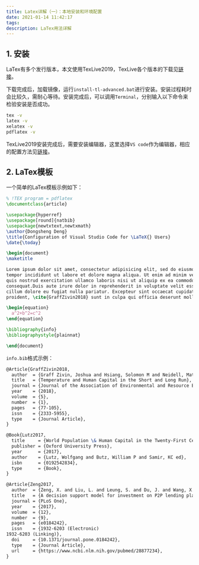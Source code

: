 ```yaml
---
title: Latex详解（一）：本地安装和环境配置
date: 2021-01-14 11:42:17
tags:
description: LaTex用法详解
---
```


## 1. 安装

LaTex有多个发行版本，本文使用TexLive2019，TexLive各个版本的下载见[链接](http://ftp.math.utah.edu/pub/tex/historic/systems/texlive/)。

下载完成后，加载镜像，运行`install-tl-advanced.bat`进行安装。安装过程耗时会比较久，需耐心等待。安装完成后，可以调用`Terminal`，分别输入以下命令来检验安装是否成功。

```bash
tex -v
latex -v
xelatex -v
pdflatex -v
```

TexLive2019安装完成后，需要安装编辑器，这里选择`VS code`作为编辑器，相应的配置方法见[链接](https://github.com/EthanDeng/vscode-latex)。

## 2. LaTex模板

一个简单的LaTex模板示例如下：

```latex
% !TEX program = pdflatex
\documentclass{article}

\usepackage{hyperref}
\usepackage[round]{natbib}
\usepackage{newtxtext,newtxmath}
\author{Dongsheng Deng}
\title{Configuration of Visual Studio Code for \LaTeX{} Users}
\date{\today}

\begin{document}
\maketitle

Lorem ipsum dolor sit amet, consectetur adipisicing elit, sed do eiusmod
tempor incididunt ut labore et dolore magna aliqua. Ut enim ad minim veniam,
quis nostrud exercitation ullamco laboris nisi ut aliquip ex ea commodo
consequat.Duis aute irure dolor in reprehenderit in voluptate velit esse
cillum dolore eu fugiat nulla pariatur. Excepteur sint occaecat cupidatat non
proident, \cite{GraffZivin2018} sunt in culpa qui officia deserunt mollit anim id est laborum.

\begin{equation}
  a^2+b^2=c^2
\end{equation}

\bibliography{info}
\bibliographystyle{plainnat}

\end{document}
```

`info.bib`格式示例：

```latex
@Article{GraffZivin2018,
  author  = {Graff Zivin, Joshua and Hsiang, Solomon M and Neidell, Matthew},
  title   = {Temperature and Human Capital in the Short and Long Run},
  journal = {Journal of the Association of Environmental and Resource Economists},
  year    = {2018},
  volume  = {5},
  number  = {1},
  pages   = {77-105},
  issn    = {2333-5955},
  type    = {Journal Article},
}

@Book{Lutz2017,
  title     = {World Population \& Human Capital in the Twenty-First Century: An Overview},
  publisher = {Oxford University Press},
  year      = {2017},
  author    = {Lutz, Wolfgang and Butz, William P and Samir, KC ed},
  isbn      = {0192542834},
  type      = {Book},
}

@Article{Zeng2017,
  author  = {Zeng, X. and Liu, L. and Leung, S. and Du, J. and Wang, X. and Li, T.},
  title   = {A decision support model for investment on P2P lending platform},
  journal = {PLoS One},
  year    = {2017},
  volume  = {12},
  number  = {9},
  pages   = {e0184242},
  issn    = {1932-6203 (Electronic)
1932-6203 (Linking)},
  doi     = {10.1371/journal.pone.0184242},
  type    = {Journal Article},
  url     = {https://www.ncbi.nlm.nih.gov/pubmed/28877234},
}
```

